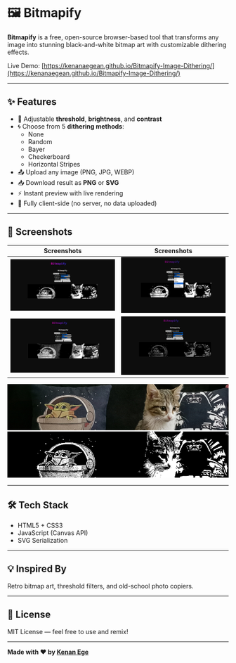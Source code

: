 # 🖼️ Bitmapify

**Bitmapify** is a free, open-source browser-based tool that transforms any image into stunning black-and-white bitmap art with customizable dithering effects.

Live Demo: [https://kenanaegean.github.io/Bitmapify-Image-Dithering/](https://kenanaegean.github.io/Bitmapify-Image-Dithering/)

---

## ✨ Features

- 🎨 Adjustable **threshold**, **brightness**, and **contrast**
- 🌀 Choose from 5 **dithering methods**:
  - None
  - Random
  - Bayer
  - Checkerboard
  - Horizontal Stripes
- 📤 Upload any image (PNG, JPG, WEBP)
- 📥 Download result as **PNG** or **SVG**
- ⚡ Instant preview with live rendering
- 🧠 Fully client-side (no server, no data uploaded)

---

## 📸 Screenshots

| Screenshots | Screenshots |
|----------|-----------|
| ![original1](assets/forReadme/1.png) | ![processed1](assets/forReadme/3.png) |
| ![original2](assets/forReadme/2.png) | ![processed2](assets/forReadme/4.png) |

![screenshot1](assets/forReadme/before.png)
![screenshot2](assets/forReadme/after.png)


---

## 🛠️ Tech Stack

- HTML5 + CSS3
- JavaScript (Canvas API)
- SVG Serialization

---

## 💡 Inspired By

Retro bitmap art, threshold filters, and old-school photo copiers.

---

## 📄 License

MIT License — feel free to use and remix!

---

**Made with ❤️ by [Kenan Ege](https://github.com/KenanAegean)**
